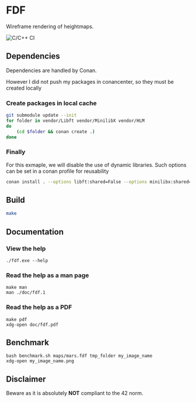 # FDF
Wireframe rendering of heightmaps.

![C/C++ CI](https://github.com/agagniere/FDF/workflows/C/C++%20CI/badge.svg?branch=master)

## Dependencies

Dependencies are handled by Conan.

However I did not push my packages in conancenter, so they must be created locally

### Create packages in local cache
```bash
git submodule update --init
for folder in vendor/Libft vendor/MinilibX vendor/HLM
do
    (cd $folder && conan create .)
done
```

### Finally

For this exmaple, we will disable the use of dynamic libraries. Such options can be set in a conan profile for reusability
```bash
conan install . --options libft:shared=False --options minilibx:shared=False --build missing
```

## Build

```bash
make
```

## Documentation

### View the help
```
./fdf.exe --help
```

### Read the help as a man page
```
make man
man ./doc/fdf.1
```

### Read the help as a PDF
```
make pdf
xdg-open doc/fdf.pdf
```

## Benchmark

```
bash benchmark.sh maps/mars.fdf tmp_folder my_image_name
xdg-open my_image_name.png
```

## Disclaimer
Beware as it is absolutely __NOT__ compliant to the 42 norm.
